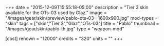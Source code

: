 +++
date = "2015-12-09T15:55:18-05:00"
description = "Tier 3 skin available for the OTs-03 used by Glaz."
image = "/images/gear/skin/preview/pablo-ots-03--1600x900.jpg"
mod-types = "skin"
tags = ["skin","Tier 3","Glaz","OTs-03"]
title = "Pablo"
thumbnail = "/images/gear/skin/pablo-th.jpg"
type = "weapon-mod"

[cost]
  renown = "12000"
  credits = "320"
  units = ""
+++
